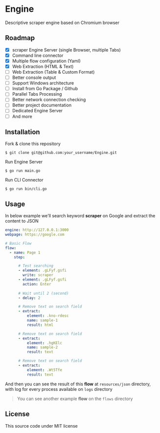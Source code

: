 # Engine

Descriptive scraper engine based on Chromium browser

## Roadmap

- [x] scraper Engine Server (single Browser, multiple Tabs)
- [x] Command line connector
- [x] Multiple flow configuration (Yaml)
- [x] Web Extraction (HTML & Text)
- [ ] Web Extraction (Table & Custom Format)
- [ ] Better console output
- [ ] Support Windows architecture
- [ ] Install from Go Package / Github
- [ ] Parallel Tabs Processing
- [ ] Better network connection checking
- [ ] Better project documentation
- [ ] Dedicated Engine Server
- [ ] And more

## Installation

Fork & clone this repository

```
$ git clone git@github.com:your_username/Engine.git
```
Run Engine Server
```
$ go run main.go
```
Run CLI Connector
```
$ go run bin/cli.go
```

## Usage

In below example we'll search keyword **scraper** on Google and extract the content to JSON

```yaml
engine: http://127.0.0.1:3000
webpage: https://google.com

# Basic Flow
flow:
  - name: Page 1
    step:

      # Test searching
      - element: .gLFyf.gsfi
        write: scraper
      - element: .gLFyf.gsfi
        action: Enter
      
      # Wait until 2 (second)
      - delay: 2

      # Remove text on search field
      - extract:
          element: .kno-rdesc
          name: sample-1
          result: html

      # Remove text on search field
      - extract:
          element: .hgKElc
          name: sample-2
          result: text

      # Remove text on search field
      - extract:
          element: .Wt5Tfe
          result: text

```

And then you can see the result of this **flow** at `resources/json` directory, with log for every process available on `logs` directory

> You can see another example **flow** on the `flows` directory

## License

This source code under MIT license